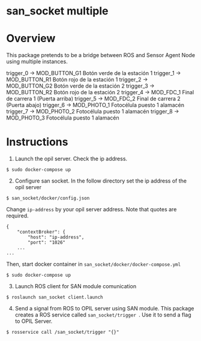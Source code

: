 # san_socket multiple

# Overview

This package pretends to be a bridge between ROS and Sensor Agent Node using multiple instances.



trigger_0 -> MOD_BUTTON_G1  Botón verde de la estación 1
trigger_1 -> MOD_BUTTON_R1  Botón rojo de la estación 1
trigger_2 -> MOD_BUTTON_G2  Botón verde de la estación 2
trigger_3 -> MOD_BUTTON_R2  Botón rojo de la estación 2
trigger_4 -> MOD_FDC_1      Final de carrera 1 (Puerta arriba)
trigger_5 -> MOD_FDC_2      Final de carrera 2 (Puerta abajo)
trigger_6 -> MOD_PHOTO_1    Fotocélula puesto 1 alamacén
trigger_7 -> MOD_PHOTO_2    Fotocélula puesto 1 alamacén
trigger_8 -> MOD_PHOTO_3    Fotocélula puesto 1 alamacén

# Instructions 

1. Launch the opil server. Check the ip address.

```
$ sudo docker-compose up
```

2. Configure san socket. In the follow directory set the ip address of the opil server

```
$ san_socket/docker/config.json
```

Change ```ip-address``` by your opil server address. Note that quotes are required.

```
{
    "contextBroker": {
        "host": "ip-address",
        "port": "1026"
    ...
...   
```

Then, start docker container in ```san_socket/docker/docker-compose.yml```

```
$ sudo docker-compose up
```





3. Launch ROS client for SAN module comunication

```
$ roslaunch san_socket client.launch 
```

4. Send a signal from ROS to OPIL server using SAN module. This package creates a ROS
service called ```san_socket/trigger ```. Use it to send a flag to OPIL Server.

```
$ rosservice call /san_socket/trigger "{}"
```
